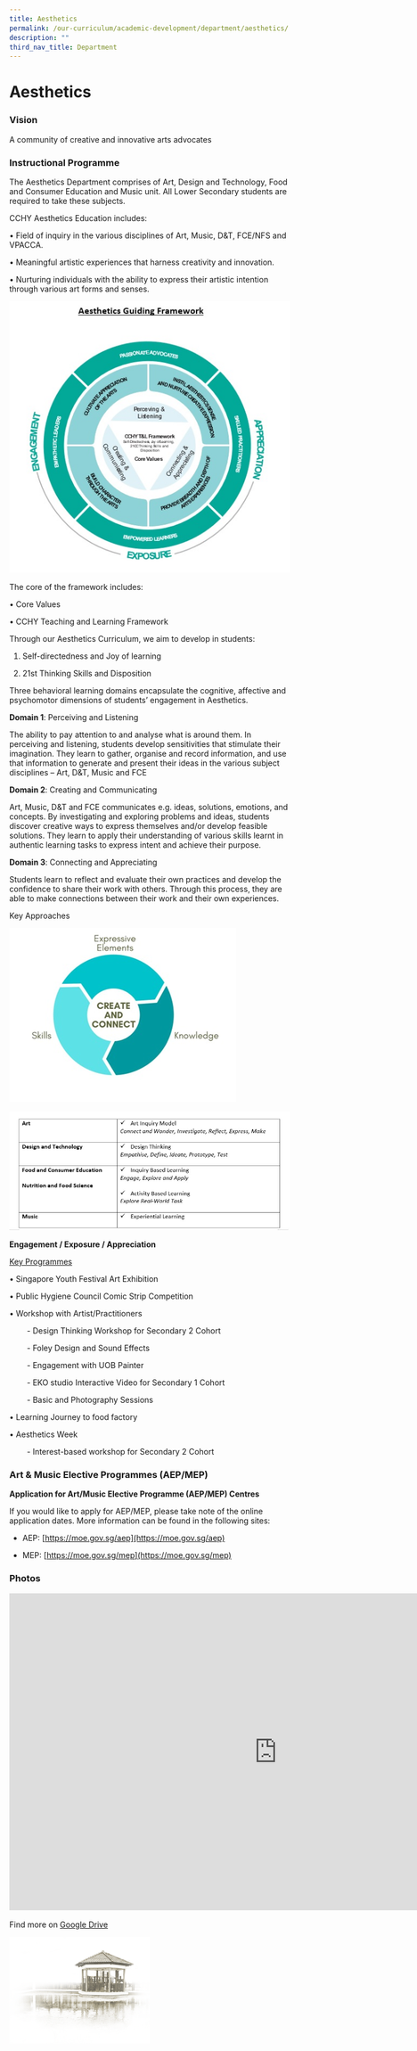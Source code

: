 ```yaml
---
title: Aesthetics
permalink: /our-curriculum/academic-development/department/aesthetics/
description: ""
third_nav_title: Department
---
```

# **Aesthetics**
### Vision

A community of creative and innovative arts advocates


### Instructional Programme

The Aesthetics Department comprises of Art, Design and Technology, Food and Consumer Education and Music unit. All Lower Secondary students are required to take these subjects.&nbsp;

  

CCHY Aesthetics Education includes:

• Field of inquiry in the various disciplines of Art, Music, D&amp;T, FCE/NFS and VPACCA.

• Meaningful artistic experiences that harness creativity and innovation.

• Nurturing individuals with the ability to express their artistic intention through various art forms and senses.

![](/images/Our%20Curriculum/Academic%20Development/Department/Aesthetics/Aesthetics_1.jpg)


		 
The core of the framework includes:

• Core Values

• CCHY Teaching and Learning Framework

  

Through our Aesthetics Curriculum, we aim to develop in students:

1. Self-directedness and Joy of learning

2. 21st Thinking Skills and Disposition

  

Three behavioral learning domains encapsulate the cognitive, affective and psychomotor dimensions of students’ engagement in Aesthetics.

  

**Domain 1**: Perceiving and Listening&nbsp;

The ability to pay attention to and analyse what is around them. In perceiving and listening, students develop sensitivities that stimulate their imagination. They learn to gather, organise and record information, and use that information to generate and present their ideas in the various subject disciplines – Art, D&amp;T, Music and FCE

  

**Domain 2**: Creating and Communicating&nbsp;

Art, Music, D&amp;T and FCE communicates e.g. ideas, solutions, emotions, and concepts. By investigating and exploring problems and ideas, students discover creative ways to express themselves and/or develop feasible solutions. They learn to apply their understanding of various skills learnt in authentic learning tasks to express intent and achieve their purpose.

  

**Domain 3**: Connecting and Appreciating

Students learn to reflect and evaluate their own practices and develop the confidence to share their work with others. Through this process, they are able to make connections between their work and their own experiences.

Key Approaches

![](/images/Our%20Curriculum/Academic%20Development/Department/Aesthetics/Aesthetics_2.jpg)

![](/images/Our%20Curriculum/Academic%20Development/Department/Aesthetics/Aesthetics_3.jpg)

**Engagement / Exposure / Appreciation**  
  

<u>Key Programmes</u>

• Singapore Youth Festival Art Exhibition

• Public Hygiene Council Comic Strip Competition

• Workshop with Artist/Practitioners

&nbsp;&nbsp; &nbsp;&nbsp;&nbsp; &nbsp;\- Design Thinking Workshop for Secondary 2 Cohort

&nbsp;&nbsp; &nbsp;&nbsp;&nbsp; &nbsp;\- Foley Design and Sound Effects

&nbsp;&nbsp; &nbsp;&nbsp;&nbsp; &nbsp;\- Engagement with UOB Painter

&nbsp;&nbsp; &nbsp;&nbsp;&nbsp; &nbsp;\- EKO studio Interactive Video for Secondary 1 Cohort

&nbsp;&nbsp; &nbsp;&nbsp;&nbsp; &nbsp;\- Basic and Photography Sessions

• Learning Journey to food factory

• Aesthetics Week&nbsp;

&nbsp;&nbsp; &nbsp;&nbsp;&nbsp; &nbsp;\- Interest-based workshop for Secondary 2 Cohort
				
				

### Art &amp; Music Elective Programmes (AEP/MEP)

**Application for Art/Music Elective Programme (AEP/MEP) Centres**

If you would like to apply for AEP/MEP, please take note of the online application&nbsp;dates.  More information can be found in the following sites:

* AEP:&nbsp;[https://moe.gov.sg/aep](https://moe.gov.sg/aep)

* MEP:&nbsp;[https://moe.gov.sg/mep](https://moe.gov.sg/mep)


### Photos
<iframe allowfullscreen="true" height="569" width="960" frameborder="0" src="https://docs.google.com/presentation/d/e/2PACX-1vRIGgMyOATnA4UdhCWvrOHJsohtI68qnsKxOecchJAUs2O4IfwvhW122I7bF9EVWwa8zk7ts2TLipAz/embed?start=true&amp;loop=true&amp;delayms=5000"></iframe>


Find more on [Google Drive](https://drive.google.com/drive/folders/1BorSv7PGaLVV3Jy0UZoufeW7GiFV11Zq)

<img style="width:50%" src="/images/pavilion.png">